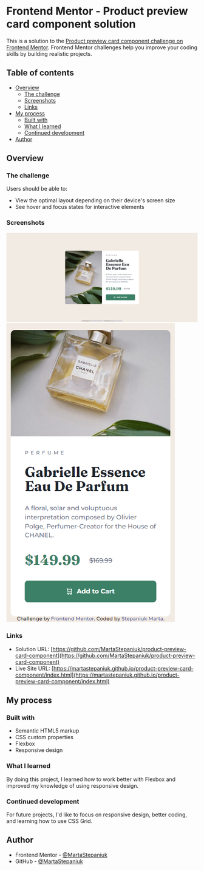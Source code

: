 # Frontend Mentor - Product preview card component solution

This is a solution to the [Product preview card component challenge on Frontend Mentor](https://www.frontendmentor.io/challenges/product-preview-card-component-GO7UmttRfa). Frontend Mentor challenges help you improve your coding skills by building realistic projects. 

## Table of contents

- [Overview](#overview)
  - [The challenge](#the-challenge)
  - [Screenshots](#screenshots)
  - [Links](#links)
- [My process](#my-process)
  - [Built with](#built-with)
  - [What I learned](#what-i-learned)
  - [Continued development](#continued-development)
- [Author](#author)

## Overview

### The challenge

Users should be able to:

- View the optimal layout depending on their device's screen size
- See hover and focus states for interactive elements

### Screenshots

![](screenshots/Desktop_version.jpg)
![](screenshots/Mobile_version.jpg)

### Links

- Solution URL: [https://github.com/MartaStepaniuk/product-preview-card-component](https://github.com/MartaStepaniuk/product-preview-card-component)
- Live Site URL: [https://martastepaniuk.github.io/product-preview-card-component/index.html](https://martastepaniuk.github.io/product-preview-card-component/index.html)

## My process

### Built with

- Semantic HTML5 markup
- CSS custom properties
- Flexbox
- Responsive design

### What I learned

By doing this project, I learned how to work better with Flexbox and improved my knowledge of using responsive design.

### Continued development

For future projects, I'd like to focus on responsive design, better coding, and learning how to use CSS Grid.

## Author

- Frontend Mentor - [@MartaStepaniuk](https://www.frontendmentor.io/profile/MartaStepaniuk)
- GitHub - [@MartaStepaniuk](https://github.com/MartaStepaniuk)

